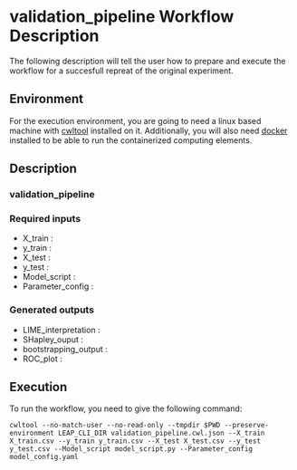 # validation_pipeline Workflow Description 
The following description will tell the user how to prepare and execute the workflow for a succesfull
repreat of the original experiment.

## Environment
For the execution environment, you are going to need a linux based machine with [cwltool](https://github.com/common-workflow-language/cwltool)
installed on it. Additionally, you will also need [docker](https://docs.docker.com/engine/install/) installed to be able to run
the containerized computing elements.

## Description

### validation_pipeline


### Required inputs
 - X_train : 
 - y_train : 
 - X_test : 
 - y_test : 
 - Model_script : 
 - Parameter_config : 


### Generated outputs
 - LIME_interpretation : 
 - SHapley_ouput : 
 - bootstrapping_output : 
 - ROC_plot : 


## Execution
To run the workflow, you need to give the following command:
```
cwltool --no-match-user --no-read-only --tmpdir $PWD --preserve-environment LEAP_CLI_DIR validation_pipeline.cwl.json --X_train X_train.csv --y_train y_train.csv --X_test X_test.csv --y_test y_test.csv --Model_script model_script.py --Parameter_config model_config.yaml 
```
